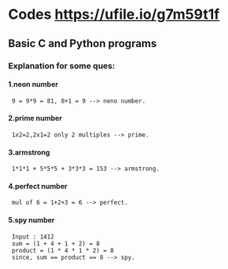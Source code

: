 # Codes https://ufile.io/g7m59t1f
## Basic C and Python programs

### Explanation for some ques:
#### 1.neon number
     9 = 9*9 = 81, 8+1 = 9 --> neno number.
#### 2.prime number
     1x2=2,2x1=2 only 2 multiples --> prime.
#### 3.armstrong 
     1*1*1 + 5*5*5 + 3*3*3 = 153 --> armstrong.
#### 4.perfect number
     mul of 6 = 1+2+3 = 6 --> perfect.
#### 5.spy number
     Input : 1412
     sum = (1 + 4 + 1 + 2) = 8
     product = (1 * 4 * 1 * 2) = 8
     since, sum == product == 8 --> spy.

